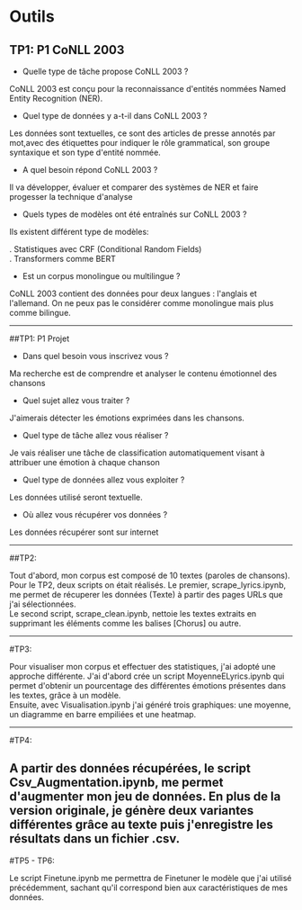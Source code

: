 # Outils

## TP1: P1 CoNLL 2003 

- Quelle type de tâche propose CoNLL 2003 ?
  
CoNLL 2003 est conçu pour la reconnaissance d'entités nommées Named Entity Recognition (NER).

- Quel type de données y a-t-il dans CoNLL 2003 ?
  
Les données sont textuelles, ce sont des articles de presse annotés par mot,avec des étiquettes pour indiquer le rôle grammatical, son groupe syntaxique et son type d'entité nommée.
  
- A quel besoin répond CoNLL 2003 ?
  
Il va développer, évaluer et comparer des systèmes de NER et faire progesser la technique d'analyse
  
- Quels types de modèles ont été entraînés sur CoNLL 2003 ?
  
Ils existent différent type de modèles:  

. Statistiques avec CRF (Conditional Random Fields)  
. Transformers comme BERT  
  
- Est un corpus monolingue ou multilingue ?
  
CoNLL 2003 contient des données pour deux langues : l'anglais et l'allemand.
On ne peux pas le considérer comme monolingue mais plus comme bilingue.

---

##TP1: P1 Projet 

- Dans quel besoin vous inscrivez vous ?

Ma recherche est de comprendre et analyser le contenu émotionnel des chansons

- Quel sujet allez vous traiter ?

J'aimerais détecter les émotions exprimées dans les chansons.
  
- Quel type de tâche allez vous réaliser ?
  
Je vais réaliser une tâche de classification automatiquement visant à attribuer une émotion à chaque chanson 
  
- Quel type de données allez vous exploiter ?

Les données utilisé seront textuelle.
  
- Où allez vous récupérer vos données ?
  
Les données récupérer sont sur internet

---

##TP2: 

Tout d'abord, mon corpus est composé de 10 textes (paroles de chansons).  
Pour le TP2, deux scripts on était réalisés. Le premier, scrape_lyrics.ipynb, me permet de récuperer les données (Texte) à partir des pages URLs que j'ai sélectionnées.    
Le second script, scrape_clean.ipynb, nettoie les textes extraits en supprimant les éléments comme les balises [Chorus] ou autre.

---

#TP3:  

Pour visualiser mon corpus et effectuer des statistiques, j'ai adopté une approche différente. J'ai d'abord crée un script MoyenneELyrics.ipynb qui permet d'obtenir un pourcentage des différentes émotions présentes dans les textes, grâce à un modèle.  
Ensuite, avec Visualisation.ipynb j'ai généré trois graphiques: une moyenne, un diagramme en barre empiliées et une heatmap.

---

#TP4:

A partir des données récupérées, le script Csv_Augmentation.ipynb, me permet d'augmenter mon jeu de données.  En plus de la version originale, je génère deux variantes différentes grâce au texte puis j'enregistre les résultats dans un fichier .csv.
--- 

#TP5 - TP6:  

Le script Finetune.ipynb me permettra de Finetuner le modèle que j'ai utilisé précédemment, sachant qu'il correspond bien aux caractéristiques de mes données.   



